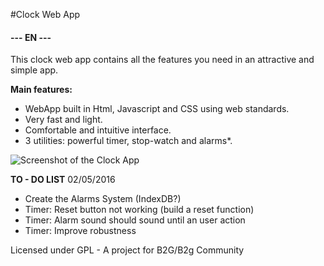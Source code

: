 #Clock Web App

 
#### --- EN ---
This clock web app contains all the features you need in an attractive and simple app.

**Main features:**

   * WebApp built in Html, Javascript and CSS using web standards.
   * Very fast and light.
   * Comfortable and intuitive interface.
   * 3 utilities: powerful timer, stop-watch and alarms*.
 
   
  ![Screenshot of the Clock App](https://joancipria.files.wordpress.com/2016/05/clock.png)


**TO - DO LIST**  02/05/2016
* Create the Alarms System (IndexDB?)
* Timer: Reset button not working (build a reset function)
* Timer: Alarm sound should sound until an user action
* Timer: Improve robustness

Licensed under GPL - A project for B2G/B2g Community